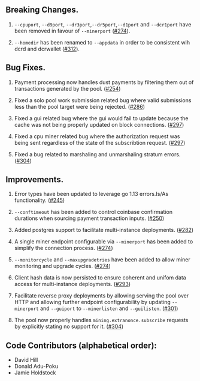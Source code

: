 ## Breaking Changes.
1. `--cpuport`, `--d9port`, `--dr3port`,`--dr5port`,`--d1port` and `--dcr1port` have been removed in favour of `--minerport` ([#274](https://github.com/Decred-Next/dcrpool/pull/274)).

2. `--homedir` has been renamed to `--appdata` in order to be consistent wih dcrd and dcrwallet ([#312](https://github.com/Decred-Next/dcrpool/pull/312)).

## Bug Fixes.
1. Payment processing now handles dust payments by filtering them out of transactions generated by the pool. ([#254](https://github.com/Decred-Next/dcrpool/pull/254))

2. Fixed a solo pool work submission related bug where valid submissions less than the pool target were being rejected. ([#286](https://github.com/Decred-Next/dcrpool/pull/286))

3. Fixed a gui related bug where the gui would fail to update because the cache was not being properly updated on block connections. ([#297](https://github.com/Decred-Next/dcrpool/pull/297))

4. Fixed a cpu miner related bug where the authorization request was being sent regardless of the state of the subscribtion request. ([#297](https://github.com/Decred-Next/dcrpool/pull/297))

5. Fixed a bug related to marshaling and unmarshaling stratum errors. ([#304](https://github.com/Decred-Next/dcrpool/pull/304))


## Improvements.

1. Error types have been updated to leverage go 1.13 errors.Is/As functionality. ([#245](https://github.com/Decred-Next/dcrpool/pull/245))

2. `--conftimeout` has been added to control coinbase confirmation durations when sourcing payment transaction inputs. ([#250](https://github.com/Decred-Next/dcrpool/pull/250))

3. Added postgres support to facilitate multi-instance deployments. ([#282](https://github.com/Decred-Next/dcrpool/pull/282))

4. A single miner endpoint configurable via `--minerport` has been added to simplify the connection process. ([#274](https://github.com/Decred-Next/dcrpool/pull/274))

5. `--monitorcycle` and `--maxupgradetries` have been added to allow miner monitoring and upgrade cycles. ([#274](https://github.com/Decred-Next/dcrpool/pull/274))

6. Client hash data is now persisted to ensure coherent and unifom data access for multi-instance deployments. ([#293](https://github.com/Decred-Next/dcrpool/pull/293))

7. Facilitate reverse proxy deployments by allowing serving the pool over HTTP and allowing further endpoint configurability by updating `--minerport` and `--guiport` to `--minerlisten` and `--guilisten`. ([#301](https://github.com/Decred-Next/dcrpool/pull/301))

8. The pool now properly handles `mining.extranonce.subscribe` requests by explicitly stating no support for it. ([#304](https://github.com/Decred-Next/dcrpool/pull/304))


## Code Contributors (alphabetical order):
- David Hill
- Donald Adu-Poku
- Jamie Holdstock
